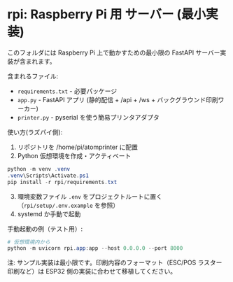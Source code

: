 # rpi: Raspberry Pi 用 サーバー (最小実装)

このフォルダには Raspberry Pi 上で動かすための最小限の FastAPI サーバー実装が含まれます。

含まれるファイル:
- `requirements.txt` - 必要パッケージ
- `app.py` - FastAPI アプリ (静的配信 + /api + /ws + バックグラウンド印刷ワーカー)
- `printer.py` - pyserial を使う簡易プリンタアダプタ

使い方(ラズパイ側):

1. リポジトリを /home/pi/atomprinter に配置
2. Python 仮想環境を作成・アクティベート

```powershell
python -m venv .venv
.venv\Scripts\Activate.ps1
pip install -r rpi/requirements.txt
```

3. 環境変数ファイル `.env` をプロジェクトルートに置く（`rpi/setup/.env.example` を参照）
4. systemd か手動で起動

手動起動の例（テスト用）:

```powershell
# 仮想環境内から
python -m uvicorn rpi.app:app --host 0.0.0.0 --port 8000
```

注: サンプル実装は最小限です。印刷内容のフォーマット（ESC/POS ラスター印刷など）は ESP32 側の実装に合わせて移植してください。
